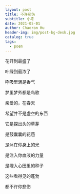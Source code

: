 ```yaml
---
layout: post
title: 不许悲伤
subtitle: 小乖
date: 2021-05-01
author: Chaoran Hu
header-img: img/post-bg-desk.jpg
catalog: true
tags:
  - poem
---
```


花开到最盛了

叶绿到最浓了

呼吸里满是香气

梦里梦外都是鸟歌

亲爱的，在春天

希望并不是虚空的东西

它是探出头的草芽

是鼓囊囊的花苞

是沐在你身上的光

是注入你血液的力量

是埋入心田里的种子

这些看得见的蓬勃

都不许你悲伤

